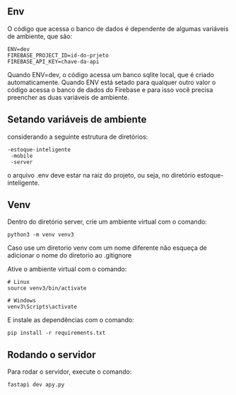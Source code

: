 ## Env

O código que acessa o banco de dados é dependente de algumas variáveis de ambiente, que são:

```
ENV=dev
FIREBASE_PROJECT_ID=id-do-prjeto
FIREBASE_API_KEY=chave-da-api
```

Quando ENV=dev, o código acessa um banco sqlite local, que é criado automaticamente. Quando ENV está setado
para qualquer outro valor o código acessa o banco de dados do Firebase e para isso você precisa preencher as duas
variáveis de ambiente.

## Setando variáveis de ambiente

considerando a seguinte estrutura de diretórios:

```
-estoque-inteligente
 -mobile
 -server
```

o arquivo .env deve estar na raiz do projeto, ou seja, no diretório estoque-inteligente.

## Venv

Dentro do diretório server, crie um ambiente virtual com o comando:

```
python3 -m venv venv3
```

Caso use um diretorio venv com um nome diferente não esqueça de adicionar o nome do diretorio ao .gitignore

Ative o ambiente virtual com o comando:

```
# Linux
source venv3/bin/activate

# Windows
venv3\Scripts\activate
```

E instale as dependências com o comando:

```
pip install -r requirements.txt
```

## Rodando o servidor

Para rodar o servidor, execute o comando:

```
fastapi dev apy.py
```

